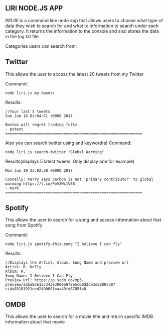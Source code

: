 LIRI NODE.JS APP
----------------

##LIRI is a command line node app that allows users to choose what type of data they wish to search for and what to information to search under each category. It returns the information to the console and also stores the data in the log.txt file

Categories users can search from:

Twitter
-------
This allows the user to access the latest 20 tweets from my Twitter

Command:
```
node liri.js my-tweets
```
Results:
```
//Your last 5 tweets
Sun Jun 18 03:04:51 +0000 2017

Boston will regret trading fultz
- pstest
=============================================================
```

Also you can search twitter using and keyword(s)
Command:
```
node liri.js search-twitter "Global Warming"
```
Results(displays 5 latest tweets. Only display one for example)
```
Mon Jun 19 23:02:38 +0000 2017

Connelly: Perry says carbon is not 'primary contributor' to global warming https://t.co/PoV3Wc1VS8
- mark
=============================================================
```

Spotify
-------
This allows the user to search for a song and access information about that song from Spotify

Command:
```
node liri.js spotify-this-song "I believe I can fly"
```
Results:
```
//Displays the Artist, Album, Song Name and preview url
Artist: R. Kelly
Album: R.
Song Name: I Believe I Can Fly
Preview Url: https://p.scdn.co/mp3-preview/a2ba83e13c343e380e5872e5c60d2ca3c6880738?cid=83181921eed2490091eaa49fd8785f48

```


OMDB
----
This allows the user to search for a movie title and return specific IMDB information about that movie
